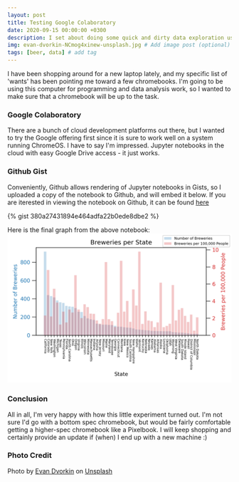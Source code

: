 ```yaml
---
layout: post
title: Testing Google Colaboratory
date: 2020-09-15 00:00:00 +0300
description: I set about doing some quick and dirty data exploration using Google Colaboratory # Add description (optional)
img: evan-dvorkin-NCmog4xinew-unsplash.jpg # Add image post (optional)
tags: [beer, data] # add tag
---
```


I have been shopping around for a new laptop lately, and my specific list of 'wants' has been pointing me toward a few chromebooks. I'm going to be using this computer for programming and data analysis work, so I wanted to make sure that a chromebook will be up to the task. 

### Google Colaboratory

There are a bunch of cloud development platforms out there, but I wanted to try the Google offering first since it is sure to work well on a system running ChromeOS. I have to say I'm impressed. Jupyter notebooks in the cloud with easy Google Drive access - it just works. 

### Github Gist

Conveniently, Github allows rendering of Jupyter notebooks in Gists, so I uploaded a copy of the notebook to Github, and will embed it below. If you are iterested in viewing the notebook on Github, it can be found [here](https://gist.github.com/tylerkkp/380a27431894e464adfa22b0ede8dbe2)

{% gist 380a27431894e464adfa22b0ede8dbe2 %}

Here is the final graph from the above notebook:
![graph](/assets/img/breweries_with_per_100k.png)

### Conclusion

All in all, I'm very happy with how this little experiment turned out. I'm not sure I'd go with a bottom spec chromebook, but would be fairly comfortable getting a higher-spec chromebook like a Pixelbook. I will keep shopping and certainly provide an update if (when) I end up with a new machine :)

### Photo Credit

Photo by [Evan Dvorkin](https://unsplash.com/@evphotocinema?utm_source=unsplash&amp;utm_medium=referral&amp;utm_content=creditCopyText) on [Unsplash](https://unsplash.com/s/photos/brewery?utm_source=unsplash&amp;utm_medium=referral&amp;utm_content=creditCopyText)